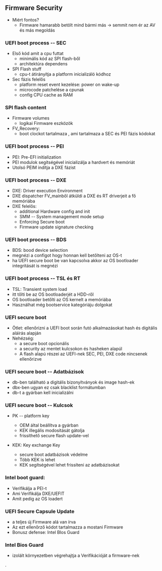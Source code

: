 ## Firmware Security
+ Miért fontos?
  + Firmware hamarabb betölt mind bármi más -> semmit nem ér az AV és más megoldás

### UEFI boot process -- SEC
+ Első kód amit a cpu futtat
  + minimális kód az SPI flash-ből
  + architektúra dependens
+ SPI Flash stuff
  + cpu-t átirányítja a platform inicializáló kódhoz
+ Sec fázis felelős
  + platform reset event kezelése: power on wake-up
  + microcode patchelése a cpunak
  + config CPU cache as RAM

### SPI flash content
+ Firmware volumes
  + logikai Firmware eszközök
+ FV_Recovery:
  + boot clockot tartalmaza , ami tartalmaza a SEC és PEI fázis kódokat

### UEFI boot process -- PEI
+ PEI: Pre-EFI initialization
+ PEI modulok segítségével inicializálja a hardvert és memóriát
+ Utolsó PEIM indítja a DXE fázist

### UEFI boot process -- DXE  
+ DXE: Driver execution Environment
+ DXE dispatcher FV_mainből átküldi a DXE és RT driverjeit a fő memóriába
+ DXE felelős:
  + additional Hardware config and init
  + SMM -- System management mode setup
  + Enforcing Secure boot
  + Firmware update signature checking

### UEFI boot process -- BDS
+ BDS: bood device selection
+ megnézi a configot hogy honnan kell betőlteni az OS-t
+ ha UEFI secure boot be van kapcsolva akkor az OS bootloader integritását is megnézi

### UEFI boot process -- TSL és RT
+ TSL: Transient system load
+ itt tőlti be az OS bootloaderjét a HDD-ről
+ OS bootloader betőlti az OS kernelt a memóriába
+ Használhat még bootservice kategóriáju dolgokat

### UEFI secure boot
+ Ötlet: ellenőrizni a UEFI boot során futó alkalmazásokat hash és digitális aláírás alapján
+ Nehézség:
  + a secure boot opcionális
  + a security az mentet kulcsokon és hasheken alapúl
  + A flash alapú részei az UEFI-nek SEC, PEI, DXE code nincsenek ellenőrizve

### UEFI secure boot -- Adatbázisok
+ db-ben található a digitális bizonyítványok és image hash-ek
+ dbx-ben ugyan ez csak blacklist formátumban
+ db-t a gyárban kell inicializálni

### UEFI secure boot -- Kulcsok
+ PK -- platform key
  + OEM által beállítva a gyárban
  + KEK illegális modosítását gátolja
  + frissíthető secure flash update-vel

+ KEK: Key exchange Key
  + secure boot adatbázisok védelme
  + Több KEK is lehet
  + KEK segítségével lehet frissíteni az adatbázisokat

### Intel boot guard:
+ Verifikálja a PEI-t
+ Ami Verifikálja DXE/UEFIT
+ Amit pedig az OS loadert

### UEFI Secure Capsule Update
+ a teljes új Firmware alá van írva
+ Az ezt ellenőrző kódot tartalmazza a mostani Firmware
+ Bonusz defense: Intel BIos Guard

### Intel Bios Guard
+ izolált környezetben végrehajtja a Verifikációját a firmware-nek  






























.
